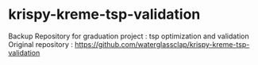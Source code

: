 # krispy-kreme-tsp-validation

Backup Repository for graduation project : tsp optimization and validation
Original repository : https://github.com/waterglassclap/krispy-kreme-tsp-validation
